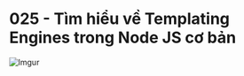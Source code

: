 # 025 - Tìm hiểu về Templating Engines trong Node JS cơ bản  

![Imgur](https://i.imgur.com/l9I3Ino.png)  